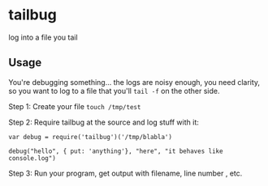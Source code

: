 tailbug
=======

log into a file you tail

## Usage

You're debugging something... the logs are noisy enough, you need clarity, so you want to log to a file that you'll `tail -f` on the other side.

Step 1: Create your file `touch /tmp/test`

Step 2: Require tailbug at the source and log stuff with it:

```
var debug = require('tailbug')('/tmp/blabla')

debug("hello", { put: 'anything'}, "here", "it behaves like console.log")
```

Step 3: Run your program, get output with filename, line number , etc.
